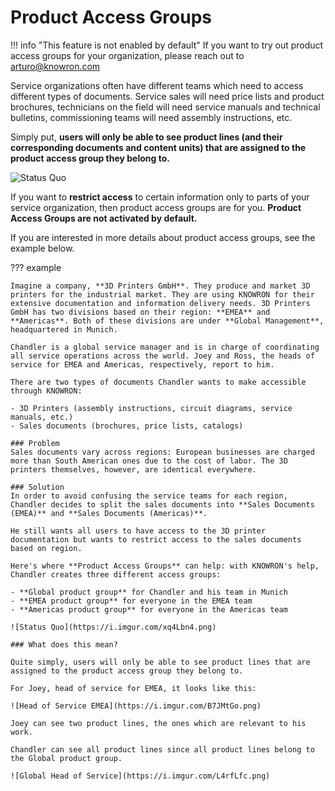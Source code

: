 # Product Access Groups

!!! info "This feature is not enabled by default"
    If you want to try out product access groups for your organization, please reach out to <arturo@knowron.com>

Service organizations often have different teams which need to access different types of documents. Service sales will need price lists and product brochures, technicians on the field will need service manuals and technical bulletins, commissioning teams will need assembly instructions, etc.

Simply put, **users will only be able to see product lines (and their corresponding documents and content units) that are assigned to the product access group they belong to.**

![Status Quo](https://i.imgur.com/VnLylKq.png)


If you want to **restrict access** to certain information only to parts of your service organization, then product access groups are for you. **Product Access Groups are not activated by default.**

If you are interested in more details about product access groups, see the example below.

??? example

    Imagine a company, **3D Printers GmbH**. They produce and market 3D printers for the industrial market. They are using KNOWRON for their extensive documentation and information delivery needs. 3D Printers GmbH has two divisions based on their region: **EMEA** and **Americas**. Both of these divisions are under **Global Management**, headquartered in Munich.

    Chandler is a global service manager and is in charge of coordinating all service operations across the world. Joey and Ross, the heads of service for EMEA and Americas, respectively, report to him.

    There are two types of documents Chandler wants to make accessible through KNOWRON:

    - 3D Printers (assembly instructions, circuit diagrams, service manuals, etc.)
    - Sales documents (brochures, price lists, catalogs)

    ### Problem 
    Sales documents vary across regions: European businesses are charged more than South American ones due to the cost of labor. The 3D printers themselves, however, are identical everywhere.

    ### Solution
    In order to avoid confusing the service teams for each region, Chandler decides to split the sales documents into **Sales Documents (EMEA)** and **Sales Documents (Americas)**. 

    He still wants all users to have access to the 3D printer documentation but wants to restrict access to the sales documents based on region.

    Here's where **Product Access Groups** can help: with KNOWRON's help, Chandler creates three different access groups:

    - **Global product group** for Chandler and his team in Munich
    - **EMEA product group** for everyone in the EMEA team
    - **Americas product group** for everyone in the Americas team

    ![Status Quo](https://i.imgur.com/xq4Lbn4.png)

    ### What does this mean?

    Quite simply, users will only be able to see product lines that are assigned to the product access group they belong to.

    For Joey, head of service for EMEA, it looks like this:

    ![Head of Service EMEA](https://i.imgur.com/B7JMtGo.png)

    Joey can see two product lines, the ones which are relevant to his work.

    Chandler can see all product lines since all product lines belong to the Global product group.

    ![Global Head of Service](https://i.imgur.com/L4rfLfc.png)
